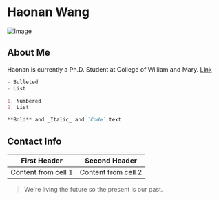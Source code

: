 # Haonan Wang
![Image](src)

## About Me
Haonan is currently a Ph.D. Student at College of William and Mary.
[Link](url)

```markdown
- Bulleted
- List

1. Numbered
2. List

**Bold** and _Italic_ and `Code` text
```

## Contact Info
First Header | Second Header
------------ | ------------
Content from cell 1 | Content from cell 2

> We're living the future so the present is our past.
